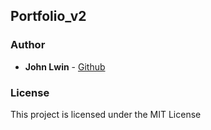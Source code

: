 ## Portfolio_v2

### Author

* **John Lwin** - [Github](https://github.com/)

### License

This project is licensed under the MIT License
